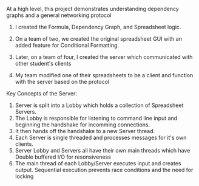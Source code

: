 At a high level, this project demonstrates understanding dependency graphs and a general networking protocol

1. I created the Formula, Dependency Graph, and Spreadsheet logic.
2. On a team of two, we created the original spreadsheet GUI with an added feature for Conditional Formatting.

3. Later, on a team of four, I created the server which communicated with other student's clients
4. My team modified one of their spreadsheets to be a client and function with the server based on the protocol

Key Concepts of the Server:
1. Server is split into a Lobby which holds a collection of Spreadsheet Servers.
2. The Lobby is responsible for listening to command line input and beginning the handshake for incomming connections.
3. It then hands off the handshake to a new Server thread.
4. Each Server is single threaded and processes messages for it's own clients.
5. Server Lobby and Servers all have their own main threads which have Double buffered I/O for resonsiveness 
6. The main thread of each Lobby/Server executes input and creates output. Sequential execution prevents race conditions and the need for locking



